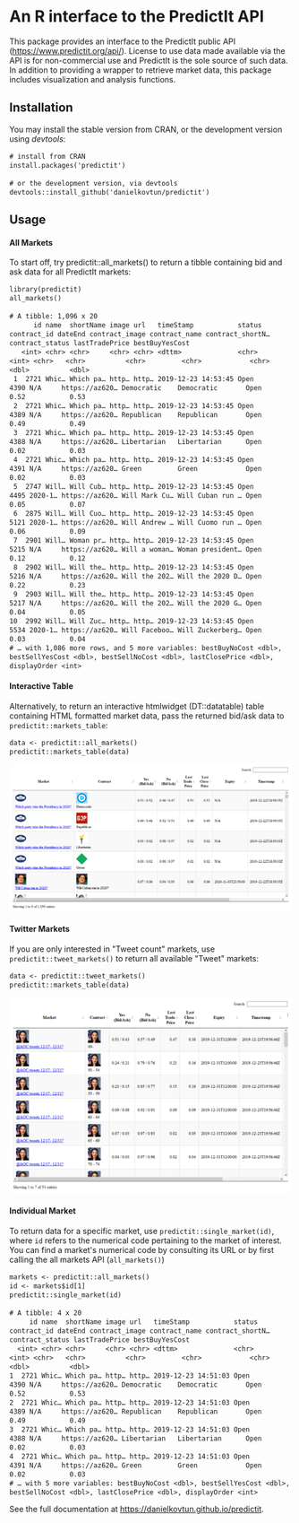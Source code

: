 # An R interface to the PredictIt API
This package provides an interface to the PredictIt public API (https://www.predictit.org/api/). License to use data made available via the API is for non-commercial use and PredictIt is the sole source of such data. In addition to providing a wrapper to retrieve market data, this package includes visualization and analysis functions.

## Installation

You may install the stable version from CRAN, or the development version using *devtools*:
```{r}
# install from CRAN
install.packages('predictit')

# or the development version, via devtools
devtools::install_github('danielkovtun/predictit')
```

## Usage
#### All Markets
To start off, try predictit::all_markets() to return a tibble containing bid and ask data for all PredictIt markets:

```{r}
library(predictit)
all_markets()

# A tibble: 1,096 x 20
      id name  shortName image url   timeStamp           status contract_id dateEnd contract_image contract_name contract_shortN… contract_status lastTradePrice bestBuyYesCost
   <int> <chr> <chr>     <chr> <chr> <dttm>              <chr>        <int> <chr>   <chr>          <chr>         <chr>            <chr>                    <dbl>          <dbl>
 1  2721 Whic… Which pa… http… http… 2019-12-23 14:53:45 Open          4390 N/A     https://az620… Democratic    Democratic       Open                      0.52           0.53
 2  2721 Whic… Which pa… http… http… 2019-12-23 14:53:45 Open          4389 N/A     https://az620… Republican    Republican       Open                      0.49           0.49
 3  2721 Whic… Which pa… http… http… 2019-12-23 14:53:45 Open          4388 N/A     https://az620… Libertarian   Libertarian      Open                      0.02           0.03
 4  2721 Whic… Which pa… http… http… 2019-12-23 14:53:45 Open          4391 N/A     https://az620… Green         Green            Open                      0.02           0.03
 5  2747 Will… Will Cub… http… http… 2019-12-23 14:53:45 Open          4495 2020-1… https://az620… Will Mark Cu… Will Cuban run … Open                      0.05           0.07
 6  2875 Will… Will Cuo… http… http… 2019-12-23 14:53:45 Open          5121 2020-1… https://az620… Will Andrew … Will Cuomo run … Open                      0.06           0.09
 7  2901 Will… Woman pr… http… http… 2019-12-23 14:53:45 Open          5215 N/A     https://az620… Will a woman… Woman president… Open                      0.12           0.12
 8  2902 Will… Will the… http… http… 2019-12-23 14:53:45 Open          5216 N/A     https://az620… Will the 202… Will the 2020 D… Open                      0.22           0.23
 9  2903 Will… Will the… http… http… 2019-12-23 14:53:45 Open          5217 N/A     https://az620… Will the 202… Will the 2020 G… Open                      0.04           0.05
10  2992 Will… Will Zuc… http… http… 2019-12-23 14:53:45 Open          5534 2020-1… https://az620… Will Faceboo… Will Zuckerberg… Open                      0.03           0.04
# … with 1,086 more rows, and 5 more variables: bestBuyNoCost <dbl>, bestSellYesCost <dbl>, bestSellNoCost <dbl>, lastClosePrice <dbl>, displayOrder <int>
```

#### Interactive Table
Alternatively, to return an interactive htmlwidget (DT::datatable) table containing HTML formatted market data, pass the returned bid/ask data to `predictit::markets_table`:

```{r}
data <- predictit::all_markets()
predictit::markets_table(data)
```
![](docs/markets_table.png)


#### Twitter Markets
If you are only interested in "Tweet count" markets, use `predictit::tweet_markets()` to return all available "Tweet" markets:
```{r}
data <- predictit::tweet_markets()
predictit::markets_table(data)
```
![](docs/tweet_table.png)

#### Individual Market
To return data for a specific market, use `predictit::single_market(id)`, where `id` refers to the numerical code pertaining to the market of interest. 
You can find a market's numerical code by consulting its URL or by first calling the all markets API (`all_markets()`)
```{r}
markets <- predictit::all_markets()
id <- markets$id[1]
predictit::single_market(id)

# A tibble: 4 x 20
     id name  shortName image url   timeStamp           status contract_id dateEnd contract_image contract_name contract_shortN… contract_status lastTradePrice bestBuyYesCost
  <int> <chr> <chr>     <chr> <chr> <dttm>              <chr>        <int> <chr>   <chr>          <chr>         <chr>            <chr>                    <dbl>          <dbl>
1  2721 Whic… Which pa… http… http… 2019-12-23 14:51:03 Open          4390 N/A     https://az620… Democratic    Democratic       Open                      0.52           0.53
2  2721 Whic… Which pa… http… http… 2019-12-23 14:51:03 Open          4389 N/A     https://az620… Republican    Republican       Open                      0.49           0.49
3  2721 Whic… Which pa… http… http… 2019-12-23 14:51:03 Open          4388 N/A     https://az620… Libertarian   Libertarian      Open                      0.02           0.03
4  2721 Whic… Which pa… http… http… 2019-12-23 14:51:03 Open          4391 N/A     https://az620… Green         Green            Open                      0.02           0.03
# … with 5 more variables: bestBuyNoCost <dbl>, bestSellYesCost <dbl>, bestSellNoCost <dbl>, lastClosePrice <dbl>, displayOrder <int>
```

See the full documentation at https://danielkovtun.github.io/predictit. 
